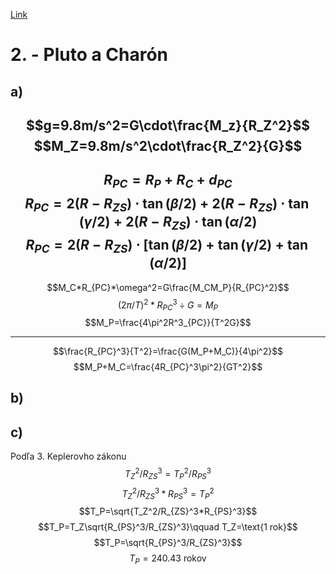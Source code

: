 [Link](https://www.iuventa.sk/wp-content/uploads/2021/11/F63dkCul22.pdf)

# 2. - Pluto a Charón

## a)
$$g=9.8m/s^2=G\cdot\frac{M_z}{R_Z^2}$$
$$M_Z=9.8m/s^2\cdot\frac{R_Z^2}{G}$$
---
$$R_{PC}=R_P+R_C+d_{PC}$$
$$R_{PC}=2(R-R_{ZS})\cdot\tan(\beta/2)+2(R-R_{ZS})\cdot\tan(\gamma/2)+2(R-R_{ZS})\cdot\tan(\alpha/2)$$
$$R_{PC}=2(R-R_{ZS})\cdot[\tan(\beta/2)+\tan(\gamma/2)+\tan(\alpha/2)]$$
--- 
$$M_C*R_{PC}*\omega^2=G\frac{M_CM_P}{R_{PC}^2}$$
$$(2\pi/T)^2*R^3_{PC}\div G=M_P$$
$$M_P=\frac{4\pi^2R^3_{PC}}{T^2G}$$

--- 
$$\frac{R_{PC}^3}{T^2}=\frac{G(M_P+M_C)}{4\pi^2}$$
$$M_P+M_C=\frac{4R_{PC}^3\pi^2}{GT^2}$$

## b)

## c)
Podľa 3. Keplerovho zákonu
$$T_Z^2/R_{ZS}^3=T_P^2/R_{PS}^3$$
$$T_Z^2/R_{ZS}^3*R_{PS}^3=T_P^2$$
$$T_P=\sqrt{T_Z^2/R_{ZS}^3*R_{PS}^3}$$
$$T_P=T_Z\sqrt{R_{PS}^3/R_{ZS}^3}\qquad T_Z=\text{1 rok}$$
$$T_P=\sqrt{R_{PS}^3/R_{ZS}^3}$$
$$T_P=240.43\text{ rokov}$$
